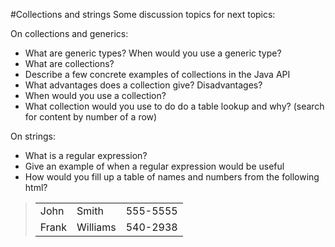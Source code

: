 #Collections and strings
Some discussion topics for next topics:

On collections and generics:
- What are generic types? When would you use a generic type?
- What are collections?
- Describe a few concrete examples of collections in the Java API
- What advantages does a collection give? Disadvantages?
- When would you use a collection?
- What collection would you use to do do a table lookup and why? (search for content by number of a row)


On strings:
- What is a regular expression? 
- Give an example of when a regular expression would be useful
- How would you fill up a table of names and numbers from the following html? 
><table>
>  <tr>
>    <td>John</td>
>    <td>Smith</td>
>    <td>555-5555</td>
>  </tr>
>  <tr>
>    <td>Frank</td>
>    <td>Williams</td>
>    <td>540-2938</td>
>  </tr>
></table>


